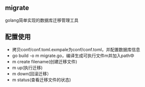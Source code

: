 ## migrate
golang简单实现的数据库迁移管理工具

## 配置使用
- 拷贝conf/conf.toml.exmpale为conf/conf.toml，并配置数据库信息
- go build -o m migrate.go，编译生成可执行文件m并加入path中
- m create filename(创建迁移文件)
- m up(执行迁移)
- m down(回滚迁移）
- m status(查看迁移文件的状态)

